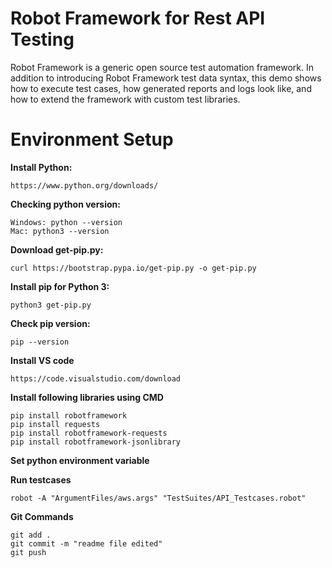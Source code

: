 Robot Framework for Rest API Testing
=======================================

Robot Framework is a generic open source test automation framework. In addition to introducing Robot Framework test data syntax, this demo shows how to execute test cases, how generated reports and logs look like, and how to extend the framework with custom test libraries.

Environment Setup
==================

**Install Python:**

    https://www.python.org/downloads/

**Checking python version:**

    Windows: python --version
    Mac: python3 --version

**Download get-pip.py:**

    curl https://bootstrap.pypa.io/get-pip.py -o get-pip.py

**Install pip for Python 3:**

    python3 get-pip.py

**Check pip version:**

    pip --version

**Install VS code**

    https://code.visualstudio.com/download

**Install following libraries using CMD**

    pip install robotframework
    pip install requests
    pip install robotframework-requests
    pip install robotframework-jsonlibrary

**Set python environment variable**


**Run testcases**

    robot -A "ArgumentFiles/aws.args" "TestSuites/API_Testcases.robot"


**Git Commands**

    git add .
    git commit -m "readme file edited"
    git push
